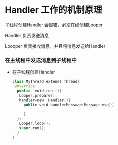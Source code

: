 # Handler 工作的机制原理

子线程创建Handler 会报错，必须在线创建Looper



Handler 负责发送消息

Loooper 负责接收消息，并且将消息发送给Handler



### 在主线程中发送消息到子线程中

- 在子线程创建Handler

  ```kotlin
  class MyThread extends Thread{
   @Override
    public  void run (){
     Looper.prepare();
     handler=new  Handler(){
       public void handlerMessage(Message msg){
       
       }
    };
     Looper.loop();
     super.run();
    }
  }
  ```

  

